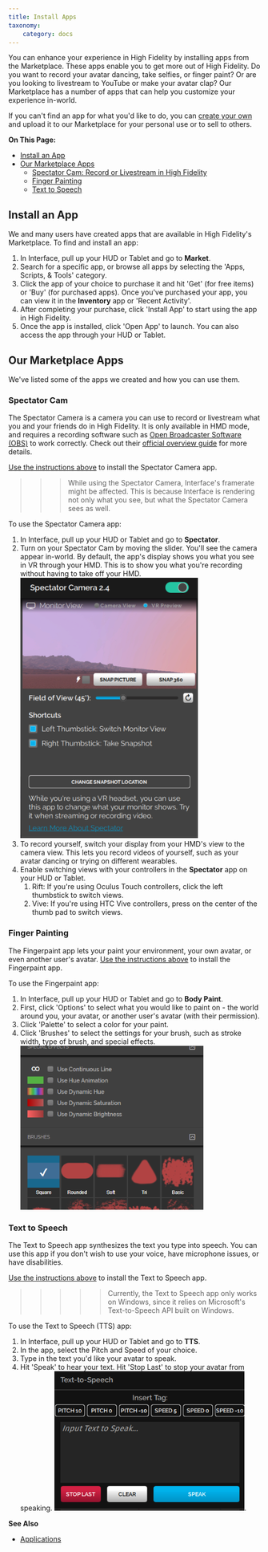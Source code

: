 ```yaml
---
title: Install Apps
taxonomy:
    category: docs 
---
```


You can enhance your experience in High Fidelity by installing apps from the Marketplace. These apps enable you to get more out of High Fidelity. Do you want to record your avatar dancing, take selfies, or finger paint? Or are you looking to livestream to YouTube or make your avatar clap? Our Marketplace has a number of apps that can help you customize your experience in-world. 

If you can't find an app for what you'd like to do, you can [create your own](../../../create/applications) and upload it to our Marketplace for your personal use or to sell to others.

**On This Page:**

* [Install an App](#install-an-app)
* [Our Marketplace Apps](#our-marketplace-apps)
  * [Spectator Cam: Record or Livestream in High Fidelity](#spectator-cam)
  * [Finger Painting](#finger-painting)
  * [Text to Speech](#text-to-speech)


## Install an App

We and many users have created apps that are available in High Fidelity's Marketplace. To find and install an app:

1. In Interface, pull up your HUD or Tablet and go to **Market**.
2. Search for a specific app, or browse all apps by selecting the 'Apps, Scripts, & Tools' category.
3. Click the app of your choice to purchase it and hit 'Get' (for free items) or 'Buy' (for purchased apps). Once you've purchased your app, you can view it in the **Inventory** app or 'Recent Activity'. 
4. After completing your purchase, click 'Install App' to start using the app in High Fidelity.
5. Once the app is installed, click 'Open App' to launch. You can also access the app through your HUD or Tablet.

## Our Marketplace Apps

We've listed some of the apps we created and how you can use them. 

### Spectator Cam

The Spectator Camera is a camera you can use to record or livestream what you and your friends do in High Fidelity. It is only available in HMD mode, and requires a recording software such as [Open Broadcaster Software (OBS)](https://obsproject.com/) to work correctly. Check out their [official overview guide](https://obsproject.com/forum/threads/official-overview-guide.402/) for more details. 

[Use the instructions above](#install-an-app) to install the Spectator Camera app.

>>> While using the Spectator Camera, Interface's framerate might be affected. This is because Interface is rendering not only what you see, but what the Spectator Camera sees as well. 

To use the Spectator Camera app: 
1. In Interface, pull up your HUD or Tablet and go to **Spectator**. 
2. Turn on your Spectator Cam by moving the slider. You'll see the camera appear in-world. By default, the app's display shows you what you see in VR through your HMD. This is to show you what you're recording without having to take off your HMD. ![](spec-cam-window.png)
3. To record yourself, switch your display from your HMD's view to the camera view. This lets you record videos of yourself, such as your avatar dancing or trying on different wearables. 
4. Enable switching views with your controllers in the **Spectator** app on your HUD or Tablet. 
   1. Rift: If you're using Oculus Touch controllers, click the left thumbstick to switch views. 
   2. Vive: If you're using HTC Vive controllers, press on the center of the thumb pad to switch views. 

### Finger Painting 

The Fingerpaint app lets your paint your environment, your own avatar, or even another user's avatar. [Use the instructions above](#install-an-app) to install the Fingerpaint app.

To use the Fingerpaint app: 
1. In Interface, pull up your HUD or Tablet and go to **Body Paint**. 
2. First, click 'Options' to select what you would like to paint on - the world around you, your avatar, or another user's avatar (with their permission).  
3. Click 'Palette' to select a color for your paint. 
4. Click 'Brushes' to select the settings for your brush, such as stroke width, type of brush, and special effects.
![](fingerpaint.png)

### Text to Speech

The Text to Speech app synthesizes the text you type into speech. You can use this app if you don't wish to use your voice, have microphone issues, or have disabilities. 

[Use the instructions above](#install-an-app) to install the Text to Speech app.

>>>>> Currently, the Text to Speech app only works on Windows, since it relies on Microsoft's Text-to-Speech API built on Windows.

To use the Text to Speech (TTS) app: 
1. In Interface, pull up your HUD or Tablet and go to **TTS**. 
2. In the app, select the Pitch and Speed of your choice. 
3. Type in the text you'd like your avatar to speak.
4. Hit 'Speak' to hear your text. Hit 'Stop Last' to stop your avatar from speaking.
![](tts.png). 

**See Also**
+ [Applications](../../../create/applications)